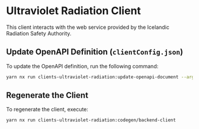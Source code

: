 # Ultraviolet Radiation Client

This client interacts with the web service provided by the Icelandic Radiation Safety Authority.

## Update OpenAPI Definition (`clientConfig.json`)

To update the OpenAPI definition, run the following command:

```sh
yarn nx run clients-ultraviolet-radiation:update-openapi-document --args="--apiKey=INSERT_API_KEY_HERE"
```

## Regenerate the Client

To regenerate the client, execute:

```sh
yarn nx run clients-ultraviolet-radiation:codegen/backend-client
```